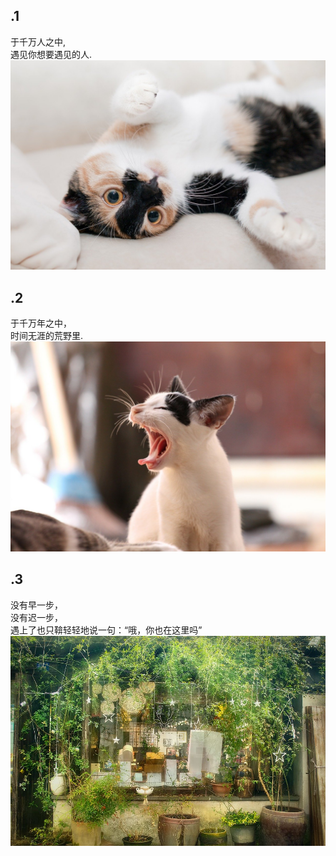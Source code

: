 ## .1 
 于千万人之中, <br>
 遇见你想要遇见的人. <br>
 ![Mou icom](../images/cat-649164_1280.jpg)

## .2 
 于千万年之中，<br>
 时间无涯的荒野里. <br>
 ![Mou icon](../images/animal-339400_1280.jpg)

## .3 
 没有早一步，<br>
 没有迟一步，<br>
 遇上了也只鞥轻轻地说一句：“哦，你也在这里吗”<br>
 ![img](first/china-suzhou-%E9%98%B3%E5%85%89-%E9%A3%8E%E6%99%AF.jpg)
